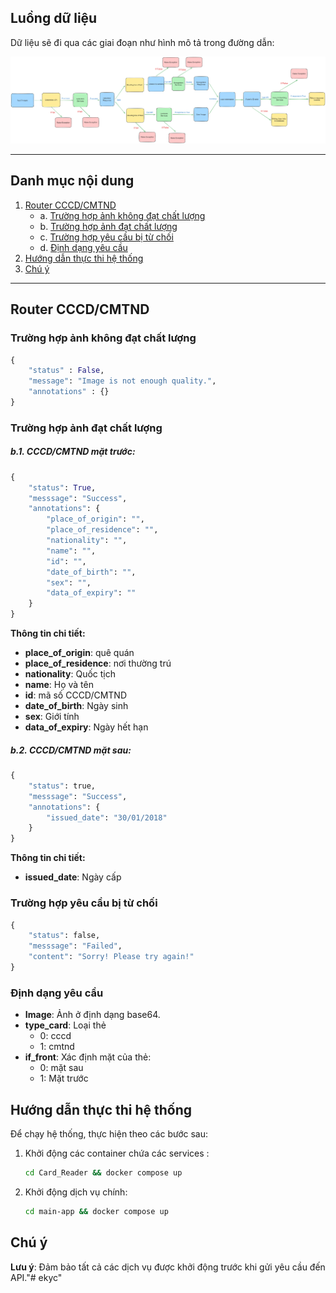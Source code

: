 

## Luồng dữ liệu
Dữ liệu sẽ đi qua các giai đoạn như hình mô tả trong đường dẫn: 

![](pipeline.png)

---

## **Danh mục nội dung**
1. [Router CCCD/CMTND](#router-cccdcmtnd)
    - a. [Trường hợp ảnh không đạt chất lượng](#trường-hợp-ảnh-không-đạt-chất-lượng)
    - b. [Trường hợp ảnh đạt chất lượng](#trường-hợp-ảnh-đạt-chất-lượng)
    - c. [Trường hợp yêu cầu bị từ chối](#trường-hợp-yêu-cầu-bị-từ-chối)
    - d. [Định dạng yêu cầu](#định-dạng-yêu-cầu)
2. [Hướng dẫn thực thi hệ thống](#hướng-dẫn-thực-thi-hệ-thống)
3. [Chú ý](#chú-ý)

---

## Router CCCD/CMTND


### Trường hợp ảnh không đạt chất lượng
```python
{
    "status" : False, 
    "message": "Image is not enough quality.",
    "annotations" : {}
}
```

### Trường hợp ảnh đạt chất lượng

##### b.1. CCCD/CMTND mặt trước:
```python
{
    "status": True,
    "messsage": "Success",
    "annotations": {
        "place_of_origin": "",
        "place_of_residence": "",
        "nationality": "",
        "name": "",
        "id": "",
        "date_of_birth": "",
        "sex": "",
        "data_of_expiry": ""
    }
}
```

**Thông tin chi tiết:**
- **place_of_origin**: quê quán
- **place_of_residence**: nơi thường trú
- **nationality**: Quốc tịch
- **name**: Họ và tên
- **id**: mã số CCCD/CMTND
- **date_of_birth**: Ngày sinh
- **sex**: Giới tính
- **data_of_expiry**: Ngày hết hạn

##### b.2. CCCD/CMTND mặt sau:
```python
{
    "status": true,
    "messsage": "Success",
    "annotations": {
        "issued_date": "30/01/2018"
    }
}
```

**Thông tin chi tiết:**
- **issued_date**: Ngày cấp

### Trường hợp yêu cầu bị từ chối
```python
{
    "status": false,
    "messsage": "Failed",
    "content": "Sorry! Please try again!"
}
```

### Định dạng yêu cầu
- **Image**: Ảnh ở định dạng base64.
- **type_card**: Loại thẻ 
    - 0: cccd
    - 1: cmtnd
- **if_front**: Xác định mặt của thẻ:
    - 0: mặt sau
    - 1: Mặt trước



## Hướng dẫn thực thi hệ thống
Để chạy hệ thống, thực hiện theo các bước sau:

1. Khởi động các container chứa các services :
    ```bash
    cd Card_Reader && docker compose up
    ```

2. Khởi động dịch vụ chính:
    ```bash
    cd main-app && docker compose up
    ```


## Chú ý
**Lưu ý**: Đảm bảo tất cả các dịch vụ được khởi động trước khi gửi yêu cầu đến API."# ekyc" 
